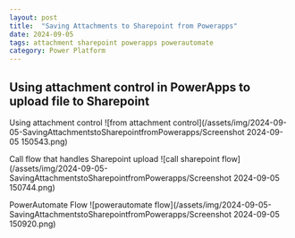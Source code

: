 ```yaml
---
layout: post
title:  "Saving Attachments to Sharepoint from Powerapps"
date: 2024-09-05
tags: attachment sharepoint powerapps powerautomate
category: Power Platform
---
```

## Using attachment control in PowerApps to upload file to Sharepoint

Using attachment control
![from attachment control](/assets/img/2024-09-05-SavingAttachmentstoSharepointfromPowerapps/Screenshot 2024-09-05 150543.png)

Call flow that handles Sharepoint upload
![call sharepoint flow](/assets/img/2024-09-05-SavingAttachmentstoSharepointfromPowerapps/Screenshot 2024-09-05 150744.png)

PowerAutomate Flow
![powerautomate flow](/assets/img/2024-09-05-SavingAttachmentstoSharepointfromPowerapps/Screenshot 2024-09-05 150920.png)